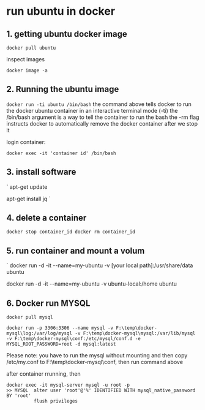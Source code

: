 # run ubuntu in docker

## 1.  getting ubuntu docker image
`
docker pull ubuntu
`

inspect images

`
docker image -a
`

## 2. Running the ubuntu image

`
docker run -ti ubuntu /bin/bash
`
the command above tells docker to run the docker ubuntu container in an interactive terminal mode (-ti)
the /bin/bash argument is a way to tell the container to run the bash 
the -rm flag instructs docker to automatically remove the docker container after we stop it

login container:

`
docker exec -it 'container id' /bin/bash
`

## 3.  install software

`
apt-get update

apt-get install jq
`

## 4. delete a container

`
docker stop container_id
docker rm container_id
`

## 5. run container and mount a volum

`
docker run -d -it --name=my-ubuntu -v [your local path]:/usr/share/data ubuntu

docker run -d -it --name=my-ubuntu -v ubuntu-local:/home ubuntu

## 6. Docker run MYSQL

```
docker pull mysql

docker run -p 3306:3306 --name mysql -v F:\temp\docker-mysql\log:/var/log/mysql -v F:\temp\docker-mysql\mysql:/var/lib/mysql -v F:\temp\docker-mysql\conf:/etc/mysql/conf.d -e MYSQL_ROOT_PASSWORD=root -d mysql:latest

```

Please note: you have to run the mysql without mounting and then copy /etc/my.conf to F:\temp\docker-mysql\conf, then run command above

after container rrunning, then 

```
docker exec -it mysql-server mysql -u root -p
>> MYSQL  alter user 'root'@'%' IDENTIFIED WITH mysql_native_password BY 'root'
          flush privileges
```

